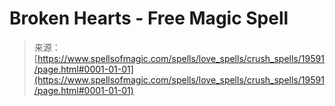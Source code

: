 <!--yml
category: 未分类
date: 2024-06-12 19:01:42
-->

# Broken Hearts - Free Magic Spell

> 来源：[https://www.spellsofmagic.com/spells/love_spells/crush_spells/19591/page.html#0001-01-01](https://www.spellsofmagic.com/spells/love_spells/crush_spells/19591/page.html#0001-01-01)